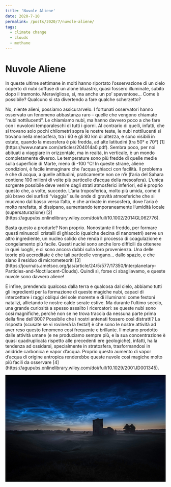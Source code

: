 ```yaml
---
title: 'Nuvole Aliene'
date: 2020-7-10
permalink: /posts/2020/7/nuvole-aliene/
tags:
  - climate change
  - clouds
  - methane
---
```


Nuvole Aliene
======
<p>In queste ultime settimane in molti hanno riportato l&rsquo;osservazione di un cielo coperto di nubi soffuse di un alone bluastro, quasi fossero illuminate, subito dopo il tramonto. Meravigliose, s&igrave;, ma anche un po&rsquo; spaventose&hellip; Come &egrave; possibile? Qualcuno si sta divertendo a fare qualche scherzetto?&nbsp;</p>
<p>No, niente alieni, possiamo assicurarvelo. I fortunati osservatori hanno osservato un fenomeno abbastanza raro &ndash; quelle che vengono chiamate &ldquo;nubi nottilucenti&rdquo;. Le chiamiamo nubi, ma hanno davvero poco a che fare con i nuvoloni temporaleschi di tutti i giorni. Al contrario di quelli, infatti, che si trovano solo pochi chilometri sopra le nostre teste, le nubi nottilucenti si trovano nella mesosfera, tra i 60 e gli 80 km di altezza, e sono visibili in estate, quando la mesosfera &egrave; pi&ugrave; fredda, ad alte latitudini (tra 50&deg; e 70&deg;) [1](https://www.nature.com/articles/204014a0.pdf). Sembra poco, per noi abituati a viaggiare in orizzontale, ma in realt&agrave;, in verticale, &egrave; un mondo completamente diverso. Le temperature sono pi&ugrave; fredde di quelle medie sulla superficie di Marte, meno di -100 &deg;C! In queste strane, aliene condizioni, &egrave; facile immaginare che l&rsquo;acqua ghiacci con facilit&agrave;. Il problema &egrave; che di acqua, a quelle altitudini, praticamente non ce n&rsquo;&egrave; (l&rsquo;aria del Sahara contiene 100 milioni di volte pi&ugrave; particelle d&rsquo;acqua della mesosfera). L&rsquo;unica sorgente possibile deve venire dagli strati atmosferici inferiori, ed &egrave; proprio questo che, a volte, succede. L&rsquo;aria troposferica, molto pi&ugrave; umida, come il pi&ugrave; bravo dei surfisti &ldquo;viaggia&rdquo; sulle onde di gravit&agrave; atmosferiche che si muovono dal basso verso l&rsquo;alto, e che arrivate in mesosfera, dove l&rsquo;aria &egrave; molto rarefatta, si dissipano, aumentando temporaneamente l&rsquo;umidit&agrave; locale (supersaturazione) [2](https://agupubs.onlinelibrary.wiley.com/doi/full/10.1002/2014GL062776).</p>
<p>Basta questo a produrle? Non proprio. Nonostante il freddo, per formare questi minuscoli cristalli di ghiaccio (qualche decina di nanometri) serve un altro ingrediente, un nucleo solido che renda il processo di coagulazione e congelamento pi&ugrave; facile. Questi nuclei sono anche loro difficili da ottenere in quei luoghi, e ci sono ancora dubbi sulla loro provenienza. Una delle teorie pi&ugrave; accreditate &egrave; che tali particelle vengano&hellip; dallo spazio, e che siano il residuo di micrometeoriti [3](https://journals.ametsoc.org/jas/article/24/5/577/17350/Interplanetary-Particles-and-Noctilucent-Clouds). Quindi s&igrave;, forse ci sbagliavamo, e queste nuvole sono davvero aliene!&nbsp;</p>
<p>E infine, prendendo qualcosa dalla terra e qualcosa dal cielo, abbiamo tutti gli ingredienti per la formazione di queste magiche nubi, capaci di intercettare i raggi obliqui del sole morente e di illuminarsi come festoni natalizi, allietando le nostre calde serate estive. Ma durante l&rsquo;ultimo secolo, una grande curiosit&agrave; a spesso assalito i ricercatori: se queste nubi sono cos&igrave; magnifiche, perch&eacute; non se ne trova traccia da nessuna parte prima della fine dell&rsquo;800? Possibile che i nostri antenati fossero cos&igrave; distratti? La risposta (scusate se vi roviner&agrave; la festa!) &egrave; che sono le nostre attivit&agrave; ad aver reso questo fenomeno cos&igrave; frequente e brillante. Il metano prodotto dalle attivit&agrave; umane (e ne produciamo sempre pi&ugrave;, e la sua concentrazione &egrave; quasi quadruplicata rispetto alle precedenti ere geologiche), infatti, ha la tendenza ad ossidarsi, specialmente in stratosfera, trasformandosi in anidride carbonica e vapor d&rsquo;acqua. Proprio questo aumento di vapor d&rsquo;acqua di origine antropica renderebbe queste nuvole cos&igrave; magiche molto pi&ugrave; facili da osservare [4](https://agupubs.onlinelibrary.wiley.com/doi/full/10.1029/2001JD001345).</p>

<img src='/images/noctilucent.jpg'>
